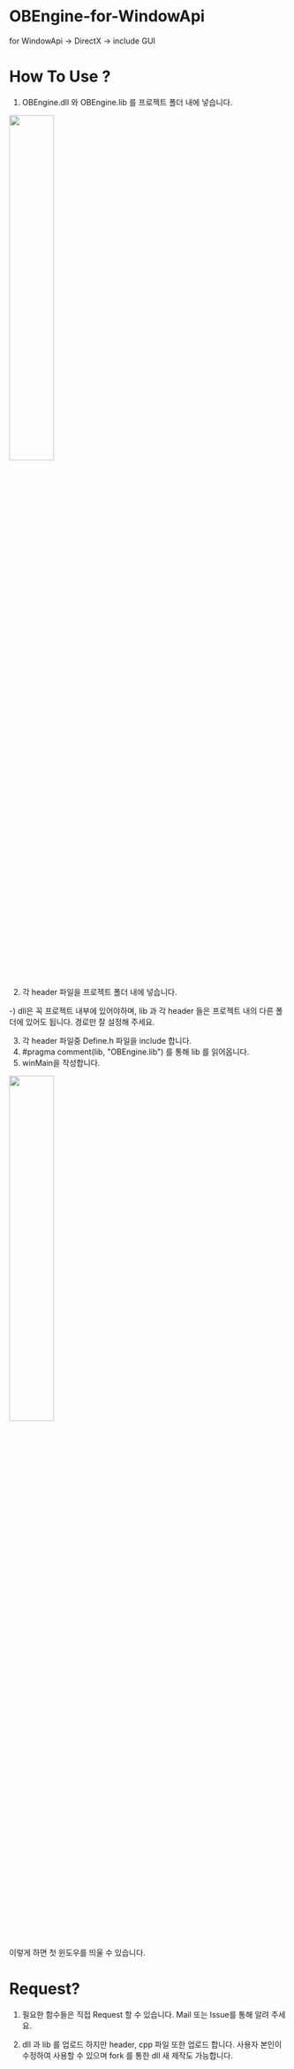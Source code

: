 # OBEngine-for-WindowApi
for WindowApi -> DirectX -> include GUI

# How To Use ?

1. OBEngine.dll 와 OBEngine.lib 를 프로젝트 폴더 내에 넣습니다.

<img src="https://user-images.githubusercontent.com/39338850/58188765-2d933f80-7cf4-11e9-8fae-e4de89c255c0.png" width="40%"></img>

2. 각 header 파일을 프로젝트 폴더 내에 넣습니다.

-) dll은 꼭 프로젝트 내부에 있어야하며, lib 과 각 header 들은 프로젝트 내의 다른 폴더에 있어도 됩니다. 경로만 잘 설정해 주세요.

3. 각 header 파일중 Define.h 파일을 include 합니다.
4. #pragma comment(lib, "OBEngine.lib") 를 통해 lib 를 읽어옵니다.
5. winMain을 작성합니다.

<img src="https://user-images.githubusercontent.com/39338850/58188962-8531ab00-7cf4-11e9-98c1-ee03e123cdf5.png" width="40%"></img>

이렇게 하면 첫 윈도우를 띄울 수 있습니다.

# Request?

1. 필요한 함수들은 직접 Request 할 수 있습니다. Mail 또는 Issue를 통해 알려 주세요.

2. dll 과 lib 를 업로드 하지만 header, cpp 파일 또한 업로드 합니다. 사용자 본인이 수정하여 사용할 수 있으며 fork 를 통한 dll 새 제작도 가능합니다.


